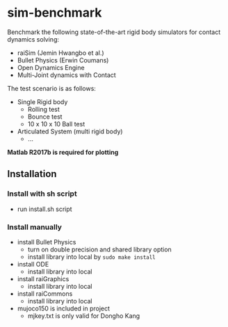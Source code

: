 # sim-benchmark

Benchmark the following state-of-the-art rigid body simulators for contact dynamics solving: 

- raiSim (Jemin Hwangbo et al.)
- Bullet Physics (Erwin Coumans)
- Open Dynamics Engine 
- Multi-Joint dynamics with Contact

The test scenario is as follows:

- Single Rigid body  
    - Rolling test
    - Bounce test
    - 10 x 10 x 10 Ball test
- Articulated System (multi rigid body)
    - ...

**Matlab R2017b is required for plotting**

## Installation

### Install with sh script

- run install.sh script 

### Install manually 
 
- install Bullet Physics
    - turn on double precision and shared library option 
    - install library into local by ```sudo make install```
- install ODE
    - install library into local 
- install raiGraphics 
    - install library into local 
- install raiCommons 
    - install library into local
- mujoco150 is included in project
    - mjkey.txt is only valid for Dongho Kang
